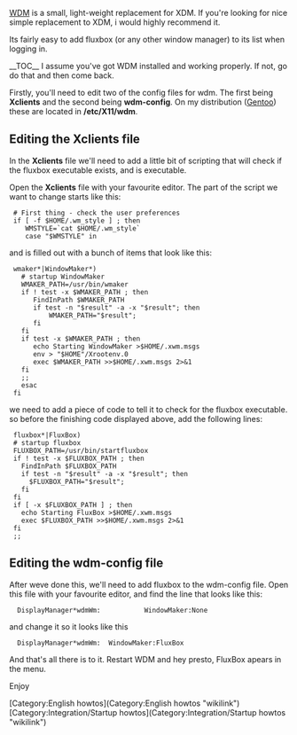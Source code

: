 [WDM](http://voins.program.ru/wdm/) is a small, light-weight replacement
for XDM. If you're looking for nice simple replacement to XDM, i would
highly recommend it.

Its fairly easy to add fluxbox (or any other window manager) to its list
when logging in.

\_\_TOC\_\_ I assume you've got WDM installed and working properly. If
not, go do that and then come back.

Firstly, you'll need to edit two of the config files for wdm. The first
being **Xclients** and the second being **wdm-config**. On my
distribution ([Gentoo](http://www.gentoo.org)) these are located in
**/etc/X11/wdm**.

Editing the **Xclients** file
-----------------------------

In the **Xclients** file we'll need to add a little bit of scripting
that will check if the fluxbox executable exists, and is executable.

Open the **Xclients** file with your favourite editor. The part of the
script we want to change starts like this:

` # First thing - check the user preferences`\
` if [ -f $HOME/.wm_style ] ; then`\
``     WMSTYLE=`cat $HOME/.wm_style` ``\
`    case "$WMSTYLE" in`

and is filled out with a bunch of items that look like this:

` wmaker*|WindowMaker*)`\
`   # startup WindowMaker`\
`   WMAKER_PATH=/usr/bin/wmaker`\
`   if ! test -x $WMAKER_PATH ; then`\
`      FindInPath $WMAKER_PATH`\
`      if test -n "$result" -a -x "$result"; then`\
`          WMAKER_PATH="$result";`\
`      fi`\
`   fi`\
`   if test -x $WMAKER_PATH ; then`\
`      echo Starting WindowMaker >$HOME/.xwm.msgs`\
`      env > "$HOME"/Xrootenv.0`\
`      exec $WMAKER_PATH >>$HOME/.xwm.msgs 2>&1`\
`   fi`\
`   ;;`\
`   esac`\
` fi`

we need to add a piece of code to tell it to check for the fluxbox
executable. so before the finishing code displayed above, add the
following lines:

` fluxbox*|FluxBox)`\
` # startup fluxbox`\
` FLUXBOX_PATH=/usr/bin/startfluxbox`\
` if ! test -x $FLUXBOX_PATH ; then`\
`   FindInPath $FLUXBOX_PATH`\
`   if test -n "$result" -a -x "$result"; then`\
`     $FLUXBOX_PATH="$result";`\
`   fi`\
` fi`\
` if [ -x $FLUXBOX_PATH ] ; then`\
`   echo Starting FluxBox >$HOME/.xwm.msgs`\
`   exec $FLUXBOX_PATH >>$HOME/.xwm.msgs 2>&1`\
` fi`\
` ;;`

Editing the **wdm-config** file
-------------------------------

After weve done this, we'll need to add fluxbox to the wdm-config file.
Open this file with your favourite editor, and find the line that looks
like this:

`  DisplayManager*wdmWm:           WindowMaker:None`

and change it so it looks like this

`  DisplayManager*wdmWm:  WindowMaker:FluxBox`

And that's all there is to it. Restart WDM and hey presto, FluxBox
apears in the menu.

Enjoy

[Category:English howtos](Category:English howtos "wikilink")
[Category:Integration/Startup
howtos](Category:Integration/Startup howtos "wikilink")
